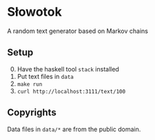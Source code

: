 # Słowotok
A random text generator based on Markov chains

## Setup

  0.  Have the haskell tool `stack` installed
  1.  Put text files in `data`
  2.  `make run`
  3.  `curl http://localhost:3111/text/100`


## Copyrights

Data files in `data/*` are from the public domain.
